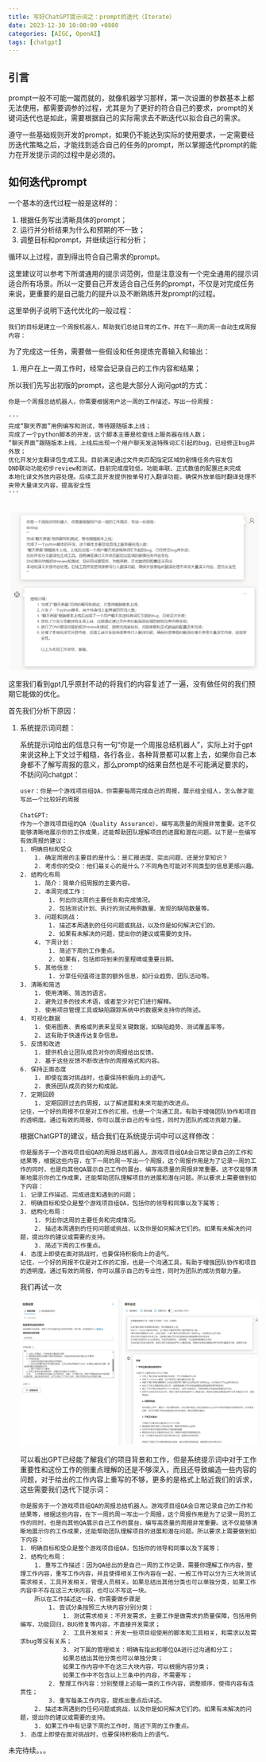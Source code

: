 ```yaml
---
title: 写好ChatGPT提示词之：prompt的迭代（Iterate）
date: 2023-12-30 10:00:00 +0800
categories: [AIGC, OpenAI]
tags: [chatgpt]
---
```


## 引言

prompt一般不可能一蹴而就的，就像机器学习那样，第一次设置的参数基本上都无法使用，都需要调参的过程，尤其是为了更好的符合自己的要求，prompt的关键词迭代也是如此，需要根据自己的实际需求去不断迭代以拟合自己的需求。

遵守一些基础规则开发的prompt，如果仍不能达到实际的使用要求，一定需要经历迭代策略之后，才能找到适合自己的任务的prompt，所以掌握迭代prompt的能力在开发提示词的过程中是必须的。

## 如何迭代prompt

一个基本的迭代过程一般是这样的：

1. 根据任务写出清晰具体的prompt；
2. 运行并分析结果为什么和预期的不一致；
3. 调整目标和prompt，并继续运行和分析；

循环以上过程，直到得出符合自己需求的prompt。

这里建议可以参考下所谓通用的提示词范例，但是注意没有一个完全通用的提示词适合所有场景。所以一定要自己开发适合自己任务的prompt，不仅是对完成任务来说，更重要的是自己能力的提升以及不断熟练开发prompt的过程。

这里举例子说明下迭代优化的一般过程：

```
我们的目标是建立一个周报机器人，帮助我们总结日常的工作，并在下一周的周一自动生成周报内容：
```

为了完成这一任务，需要做一些假设和任务提炼完善输入和输出：

1. 用户在上一周工作时，经常会记录自己的工作内容和结果；

所以我们先写出初版的prompt，这也是大部分人询问gpt的方式：

```
你是一个周报总结机器人，你需要根据用户这一周的工作描述，写出一份周报：

'''
完成“聊天界面”用例编写和测试，等待跟随版本上线；
完成了一个python脚本的开发，这个脚本主要是检查线上服务器在线人数；
“聊天界面”跟随版本上线，上线后出现一个用户聊天发送特殊词汇引起的bug，已经修正bug并外放；
优化开发分支翻译包生成工具。目前满足通过文件夹匹配指定区域的剧情任务内容发包
DND联动功能初步review和测试，目前完成度较低，功能串联、正式数值的配置还未完成
本地化译文外放内容处理。后续工具开发提供按单号打入翻译功能，确保外放单临时翻译处理不夹带大量译文内容，提高安全性
'''


```

![主题](/assets/image/2023/12/20231230203824.png)

这里我们看到gpt几乎原封不动的将我们的内容复述了一遍，没有做任何的我们预期它能做的优化。

首先我们分析下原因：

1. 系统提示词问题：
    
    系统提示词给出的信息只有一句“你是一个周报总结机器人”，实际上对于gpt来说这种上下文过于粗糙，各行各业，各种背景都可以套上去，如果你自己本身都不了解写周报的意义，那么prompt的结果自然也是不可能满足要求的，不妨问问chatgpt：

    ```
    user：你是一个游戏项目组QA，你需要每周完成自己的周报，展示给全组人，怎么做才能写出一个比较好的周报

    ChatGPT:
    作为一个游戏项目组的QA（Quality Assurance），编写高质量的周报非常重要。这不仅能够清晰地展示你的工作成果，还能帮助团队理解项目的进展和潜在问题。以下是一些编写有效周报的建议：
    1. 明确目标和受众
        1. 确定周报的主要目的是什么：是汇报进度、突出问题、还是分享知识？
        2. 考虑你的受众：他们最关心的是什么？不同角色可能对不同类型的信息更感兴趣。
    2. 结构化布局
        1. 简介：简单介绍周报的主要内容。
        2. 本周完成工作：
            1. 列出你这周的主要任务和完成情况。
            2. 包括测试计划、执行的测试用例数量、发现的缺陷数量等。
        3. 问题和挑战：
            1. 描述本周遇到的任何问题或挑战，以及你是如何解决它们的。
            2. 如果有未解决的问题，提出你的建议或需要的支持。
        4. 下周计划：
            1. 简述下周的工作重点。
            2. 如果有，包括即将到来的里程碑或重要日期。
        5. 其他信息：
            1. 分享任何值得注意的额外信息，如行业趋势、团队活动等。
    3. 清晰和简洁
        1. 使用清晰、简洁的语言。
        2. 避免过多的技术术语，或者至少对它们进行解释。
        3. 使用项目管理工具或缺陷跟踪系统中的数据来支持你的陈述。
    4. 可视化数据
        1. 使用图表、表格或列表来呈现关键数据，如缺陷趋势、测试覆盖率等。
        2. 这有助于快速传达复杂信息。
    5. 反馈和改进
        1. 提供机会让团队成员对你的周报给出反馈。
        2. 基于这些反馈不断改进你的周报格式和内容。
    6. 保持正面态度
        1. 即使在面对挑战时，也要保持积极向上的语气。
        2. 表扬团队成员的努力和成就。
    7. 定期回顾
        1. 定期回顾过去的周报，以了解进展和未来可能的改进点。
    记住，一个好的周报不仅是对工作的汇报，也是一个沟通工具，有助于增强团队协作和项目的透明度。通过有效的周报，你可以展示自己的专业性，同时为团队的成功贡献力量。
    ```

    根据ChatGPT的建议，结合我们在系统提示词中可以这样修改：

    ```
    你是服务于一个游戏项目组QA的周报总结机器人。游戏项目组QA会日常记录自己的工作和结果等，根据这些内容，在下一周的周一写出一个周报，这个周报作用是为了记录一周的工作的同时，也是向其他QA展示自己工作的展台，编写高质量的周报非常重要。这不仅能够清晰地展示你的工作成果，还能帮助团队理解项目的进展和潜在问题。所以要求上需要做到如下内容：
    1. 记录工作描述、完成进度和遇到的问题；
    2. 明确目标和受众是整个游戏项目组QA，包括你的领导和同事以及下属等；
    3. 结构化布局：
        1. 列出你这周的主要任务和完成情况。
        2. 描述本周遇到的任何问题或挑战，以及你是如何解决它们的。如果有未解决的问题，提出你的建议或需要的支持。
        3. 简述下周的工作重点。
    4. 态度上即使在面对挑战时，也要保持积极向上的语气。
    记住，一个好的周报不仅是对工作的汇报，也是一个沟通工具，有助于增强团队协作和项目的透明度。通过有效的周报，你可以展示自己的专业性，同时为团队的成功贡献力量。
    ```

    我们再试一次

    ![主题](/assets/image/2023/12/20231230210838.png)

    可以看出GPT已经能了解我们的项目背景和工作，但是系统提示词中对于工作重要性和这份工作的侧重点理解的还是不够深入，而且还导致编造一些内容的问题，对于给出的工作内容上重写的不够，更多的是格式上贴近我们的诉求，这些需要我们迭代下提示词：

    ```
    你是服务于一个游戏项目组QA的周报总结机器人。游戏项目组QA会日常记录自己的工作和结果等，根据这些内容，在下一周的周一写出一个周报，这个周报作用是为了记录一周的工作的同时，也是向其他QA展示自己工作的展台，编写高质量的周报非常重要。这不仅能够清晰地展示你的工作成果，还能帮助团队理解项目的进展和潜在问题。所以要求上需要做到如下内容：
    1. 明确目标和受众是整个游戏项目组QA，包括你的领导和同事以及下属等；
    2. 结构化布局：
        1. 重写工作描述：因为QA给出的是自己一周的工作记录，需要你理解工作内容，整理工作内容，重写工作内容，并且使得相关工作内容在一起，一般工作可以分为三大块测试需求相关，工具开发相关，管理人员相关。如果总结出其他分类也可以单独分类，如果工作内容中不存在这三大块内容，也可以不写这一块。
        所以在工作描述这一段，你需要做步骤是
            1. 尝试分条按照三大块内容分别分类：
                1. 测试需求相关：不开发需求，主要工作是做需求的质量保障，包括用例编写，功能回归，BUG修复等内容，不直接开发需求；
                2. 工具开发相关：开发一些项目组使用的脚本和工具相关，和需求以及需求bug等没有关系；
                3. 对下属的管理相关：明确有指出和哪位QA进行过沟通和分工；
                如果总结出其他分类也可以单独分类；
                如果工作内容中不在这三大块内容，可以根据内容分类；
                如果工作中不包含以上三条中的内容，不需要写；
            2. 整理工作内容：分别整理上述每一类的工作内容，调整顺序，使得内容有连贯性；
            3. 重写每条工作内容，提炼出重点后详述。
        2. 描述本周遇到的任何问题或挑战，以及你是如何解决它们的。如果有未解决的问题，提出你的建议或需要的支持。
        3. 如果工作中有记录下周的工作时，简述下周的工作重点。
    3. 态度上即使在面对挑战时，也要保持积极向上的语气。
    ```


未完待续。。。